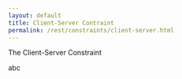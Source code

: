 ```yaml
---
layout: default
title: Client-Server Contraint
permalink: /rest/constraints/client-server.html
---
```


The Client-Server Constraint

abc